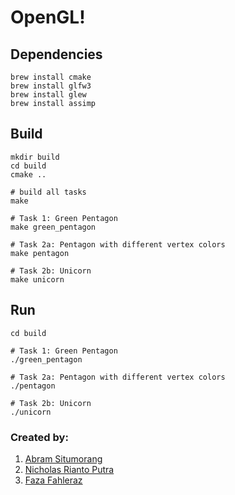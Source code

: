 # OpenGL!

## Dependencies
```sh-session
brew install cmake
brew install glfw3
brew install glew
brew install assimp
```

## Build
```sh-session
mkdir build
cd build
cmake ..

# build all tasks
make

# Task 1: Green Pentagon
make green_pentagon

# Task 2a: Pentagon with different vertex colors
make pentagon

# Task 2b: Unicorn
make unicorn
```

## Run
```sh-session
cd build

# Task 1: Green Pentagon
./green_pentagon

# Task 2a: Pentagon with different vertex colors
./pentagon

# Task 2b: Unicorn
./unicorn
```

### Created by:
1. [Abram Situmorang](https://github.com/abrampers)
1. [Nicholas Rianto Putra](https://github.com/Nicholaz99)
1. [Faza Fahleraz](https://github.com/ffahleraz)